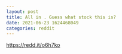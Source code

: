 ```yaml
--- 
layout: post 
title: All in . Guess what stock this is? 
date: 2021-06-23 1624468049 
categories: reddit 
--- 
```

https://redd.it/o6h7ko